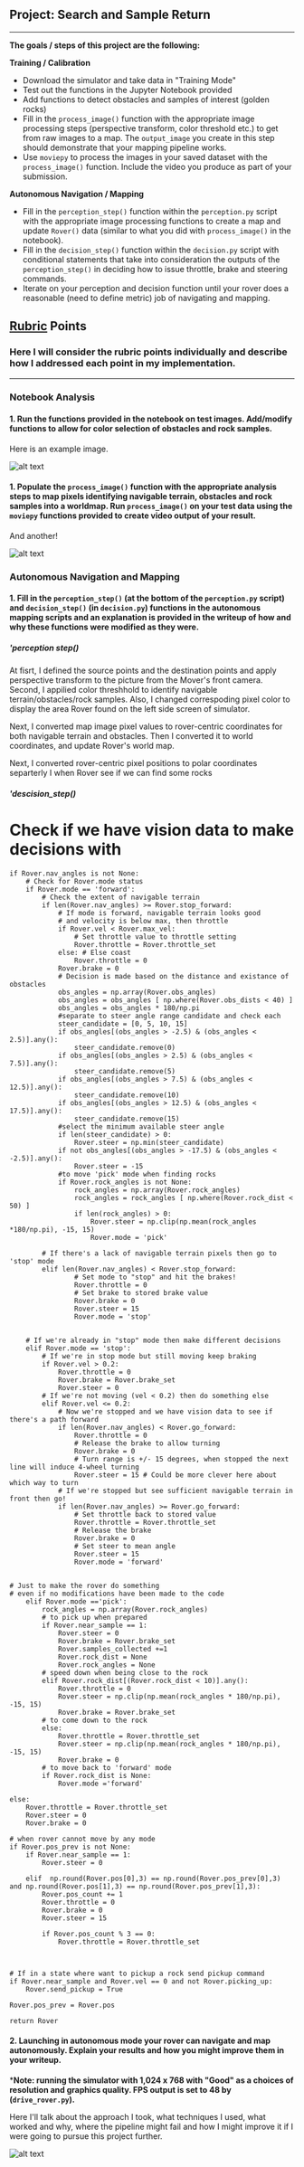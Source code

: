 ## Project: Search and Sample Return

---


**The goals / steps of this project are the following:**  

**Training / Calibration**  

* Download the simulator and take data in "Training Mode"
* Test out the functions in the Jupyter Notebook provided
* Add functions to detect obstacles and samples of interest (golden rocks)
* Fill in the `process_image()` function with the appropriate image processing steps (perspective transform, color threshold etc.) to get from raw images to a map.  The `output_image` you create in this step should demonstrate that your mapping pipeline works.
* Use `moviepy` to process the images in your saved dataset with the `process_image()` function.  Include the video you produce as part of your submission.

**Autonomous Navigation / Mapping**

* Fill in the `perception_step()` function within the `perception.py` script with the appropriate image processing functions to create a map and update `Rover()` data (similar to what you did with `process_image()` in the notebook). 
* Fill in the `decision_step()` function within the `decision.py` script with conditional statements that take into consideration the outputs of the `perception_step()` in deciding how to issue throttle, brake and steering commands. 
* Iterate on your perception and decision function until your rover does a reasonable (need to define metric) job of navigating and mapping.  

[//]: # (Image References)

[image1]: ./misc/rover_image.jpg
[image2]: ./calibration_images/example_grid1.jpg
[image3]: ./calibration_images/example_rock1.jpg 

## [Rubric](https://review.udacity.com/#!/rubrics/916/view) Points
### Here I will consider the rubric points individually and describe how I addressed each point in my implementation.  

---

### Notebook Analysis
#### 1. Run the functions provided in the notebook on test images. Add/modify functions to allow for color selection of obstacles and rock samples.
Here is an example image.

![alt text][image1]

#### 1. Populate the `process_image()` function with the appropriate analysis steps to map pixels identifying navigable terrain, obstacles and rock samples into a worldmap.  Run `process_image()` on your test data using the `moviepy` functions provided to create video output of your result. 
And another! 

![alt text][image2]
### Autonomous Navigation and Mapping

#### 1. Fill in the `perception_step()` (at the bottom of the `perception.py` script) and `decision_step()` (in `decision.py`) functions in the autonomous mapping scripts and an explanation is provided in the writeup of how and why these functions were modified as they were.

##### 'perception step()

At fisrt, I defined the source points and the destination points and apply perspective transform to the picture from the Mover's front camera. Second, I appilied color threshhold to identify navigable terrain/obstacles/rock samples. Also, I changed correspoding pixel color to display the area Rover found on the left side screen of simulator.
 
Next, I converted map image pixel values to rover-centric coordinates for both navigable terrain and obstacles. Then I converted it to world coordinates, and update Rover's world map.

Next, I converted rover-centric pixel positions to polar coordinates
separterly I  when Rover see if we can find some rocks
    

##### 'descision_step()


# Check if we have vision data to make decisions with
    if Rover.nav_angles is not None:
        # Check for Rover.mode status
        if Rover.mode == 'forward': 
            # Check the extent of navigable terrain
            if len(Rover.nav_angles) >= Rover.stop_forward:  
                # If mode is forward, navigable terrain looks good 
                # and velocity is below max, then throttle 
                if Rover.vel < Rover.max_vel:
                    # Set throttle value to throttle setting
                    Rover.throttle = Rover.throttle_set
                else: # Else coast
                    Rover.throttle = 0
                Rover.brake = 0                     
                # Decision is made based on the distance and existance of obstacles
                obs_angles = np.array(Rover.obs_angles)
                obs_angles = obs_angles [ np.where(Rover.obs_dists < 40) ]
                obs_angles = obs_angles * 180/np.pi
                #separate to steer angle range candidate and check each
                steer_candidate = [0, 5, 10, 15]
                if obs_angles[(obs_angles > -2.5) & (obs_angles < 2.5)].any():
                    steer_candidate.remove(0)
                if obs_angles[(obs_angles > 2.5) & (obs_angles < 7.5)].any():
                    steer_candidate.remove(5)
                if obs_angles[(obs_angles > 7.5) & (obs_angles < 12.5)].any():
                    steer_candidate.remove(10)
                if obs_angles[(obs_angles > 12.5) & (obs_angles < 17.5)].any():
                    steer_candidate.remove(15)
                #select the minimum available steer angle
                if len(steer_candidate) > 0:
                    Rover.steer = np.min(steer_candidate)
                if not obs_angles[(obs_angles > -17.5) & (obs_angles < -2.5)].any():
                    Rover.steer = -15
                #to move 'pick' mode when finding rocks
                if Rover.rock_angles is not None:
                    rock_angles = np.array(Rover.rock_angles)
                    rock_angles = rock_angles [ np.where(Rover.rock_dist < 50) ]
                    if len(rock_angles) > 0:
                        Rover.steer = np.clip(np.mean(rock_angles *180/np.pi), -15, 15)
                        Rover.mode = 'pick'

            # If there's a lack of navigable terrain pixels then go to 'stop' mode
            elif len(Rover.nav_angles) < Rover.stop_forward:
                    # Set mode to "stop" and hit the brakes!
                    Rover.throttle = 0
                    # Set brake to stored brake value
                    Rover.brake = 0
                    Rover.steer = 15
                    Rover.mode = 'stop'
                    

        # If we're already in "stop" mode then make different decisions
        elif Rover.mode == 'stop':
            # If we're in stop mode but still moving keep braking
            if Rover.vel > 0.2:
                Rover.throttle = 0
                Rover.brake = Rover.brake_set
                Rover.steer = 0
            # If we're not moving (vel < 0.2) then do something else
            elif Rover.vel <= 0.2:
                # Now we're stopped and we have vision data to see if there's a path forward
                if len(Rover.nav_angles) < Rover.go_forward:
                    Rover.throttle = 0
                    # Release the brake to allow turning
                    Rover.brake = 0
                    # Turn range is +/- 15 degrees, when stopped the next line will induce 4-wheel turning
                    Rover.steer = 15 # Could be more clever here about which way to turn
                # If we're stopped but see sufficient navigable terrain in front then go!
                if len(Rover.nav_angles) >= Rover.go_forward:
                    # Set throttle back to stored value
                    Rover.throttle = Rover.throttle_set
                    # Release the brake
                    Rover.brake = 0
                    # Set steer to mean angle
                    Rover.steer = 15
                    Rover.mode = 'forward'


    # Just to make the rover do something 
    # even if no modifications have been made to the code
        elif Rover.mode =='pick':
            rock_angles = np.array(Rover.rock_angles)
            # to pick up when prepared
            if Rover.near_sample == 1:
                Rover.steer = 0
                Rover.brake = Rover.brake_set
                Rover.samples_collected +=1
                Rover.rock_dist = None
                Rover.rock_angles = None
            # speed down when being close to the rock
            elif Rover.rock_dist[(Rover.rock_dist < 10)].any():
                Rover.throttle = 0
                Rover.steer = np.clip(np.mean(rock_angles * 180/np.pi), -15, 15)
                Rover.brake = Rover.brake_set
            # to come down to the rock
            else: 
                Rover.throttle = Rover.throttle_set
                Rover.steer = np.clip(np.mean(rock_angles * 180/np.pi), -15, 15)
                Rover.brake = 0
            # to move back to 'forward' mode
            if Rover.rock_dist is None:
                Rover.mode ='forward'

    else:
        Rover.throttle = Rover.throttle_set
        Rover.steer = 0
        Rover.brake = 0

    # when rover cannot move by any mode
    if Rover.pos_prev is not None:
        if Rover.near_sample == 1:
            Rover.steer = 0

        elif  np.round(Rover.pos[0],3) == np.round(Rover.pos_prev[0],3) and np.round(Rover.pos[1],3) == np.round(Rover.pos_prev[1],3):
            Rover.pos_count += 1
            Rover.throttle = 0
            Rover.brake = 0
            Rover.steer = 15

            if Rover.pos_count % 3 == 0:
                Rover.throttle = Rover.throttle_set 



    # If in a state where want to pickup a rock send pickup command
    if Rover.near_sample and Rover.vel == 0 and not Rover.picking_up:
        Rover.send_pickup = True
    
    Rover.pos_prev = Rover.pos
    
    return Rover






#### 2. Launching in autonomous mode your rover can navigate and map autonomously.  Explain your results and how you might improve them in your writeup.  

***Note: running the simulator with 1,024 x 768 with "Good" as a choices of resolution and graphics quality. FPS output is set  to 48 by (`drive_rover.py`).**

Here I'll talk about the approach I took, what techniques I used, what worked and why, where the pipeline might fail and how I might improve it if I were going to pursue this project further.  



![alt text][image3]


